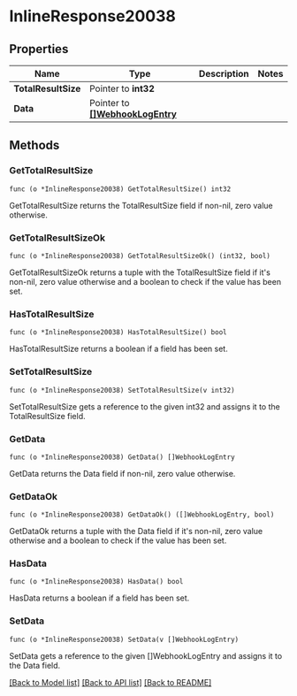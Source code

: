 # InlineResponse20038

## Properties

Name | Type | Description | Notes
------------ | ------------- | ------------- | -------------
**TotalResultSize** | Pointer to **int32** |  | 
**Data** | Pointer to [**[]WebhookLogEntry**](WebhookLogEntry.md) |  | 

## Methods

### GetTotalResultSize

`func (o *InlineResponse20038) GetTotalResultSize() int32`

GetTotalResultSize returns the TotalResultSize field if non-nil, zero value otherwise.

### GetTotalResultSizeOk

`func (o *InlineResponse20038) GetTotalResultSizeOk() (int32, bool)`

GetTotalResultSizeOk returns a tuple with the TotalResultSize field if it's non-nil, zero value otherwise
and a boolean to check if the value has been set.

### HasTotalResultSize

`func (o *InlineResponse20038) HasTotalResultSize() bool`

HasTotalResultSize returns a boolean if a field has been set.

### SetTotalResultSize

`func (o *InlineResponse20038) SetTotalResultSize(v int32)`

SetTotalResultSize gets a reference to the given int32 and assigns it to the TotalResultSize field.

### GetData

`func (o *InlineResponse20038) GetData() []WebhookLogEntry`

GetData returns the Data field if non-nil, zero value otherwise.

### GetDataOk

`func (o *InlineResponse20038) GetDataOk() ([]WebhookLogEntry, bool)`

GetDataOk returns a tuple with the Data field if it's non-nil, zero value otherwise
and a boolean to check if the value has been set.

### HasData

`func (o *InlineResponse20038) HasData() bool`

HasData returns a boolean if a field has been set.

### SetData

`func (o *InlineResponse20038) SetData(v []WebhookLogEntry)`

SetData gets a reference to the given []WebhookLogEntry and assigns it to the Data field.


[[Back to Model list]](../README.md#documentation-for-models) [[Back to API list]](../README.md#documentation-for-api-endpoints) [[Back to README]](../README.md)



